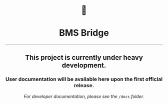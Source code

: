 <div align="center">
  <h1>🚧</h1>
  <h1>BMS Bridge</h1>
  <hr>
  <h2>This project is currently under heavy development.</h2>
  <h3>User documentation will be available here upon the first official release.</h3>
  <p><em>For developer documentation, please see the <code>/docs</code> folder.</em></p>
</div>
